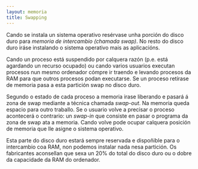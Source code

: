 ```yaml
---
layout: memoria
title: Swapping
---
```


Cando se instala un sistema operativo resérvase unha porción do disco duro para _memoria de intercambio (chamada swap)_. No resto do disco duro iráse instalando o sistema operativo mais as aplicacións.

Cando un proceso está suspendido por calquera razón (p.e. está agardando un recurso ocupado) ou cando varios usuarios executan procesos nun mesmo ordenador cómpre ir traendo e levando procesos da RAM para que outros procesos podan executarse. Se un proceso retírase de memoria pasa a esta partición swap no disco duro.

Segundo o estado de cada proceso a memoria irase liberando e pasará á zona de swap mediante a técnica chamada _swap-out_. Na memoria queda espacio para outro traballo. Se o usuario volve a precisar o proceso acontecerá o contrario: un _swap-in_ que consiste en pasar o programa da zona de swap ata a memoria. Cando volve  pode ocupar calquera posición de memoria que lle asigne o sistema operativo.


Esta parte do disco duro estará sempre reservada e dispoñible para o intercambio coa RAM, non podemos instalar nada nesa partición. Os fabricantes aconsellan que sexa un 20% do total do disco duro ou o dobre da capacidade da RAM do ordenador.
